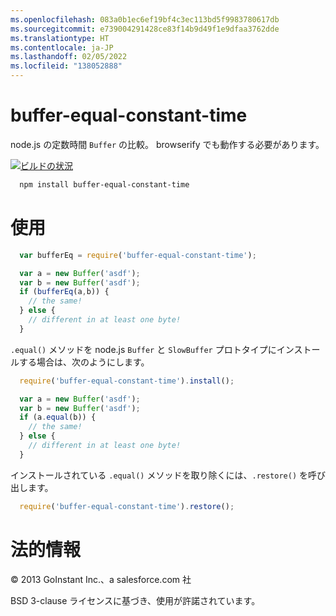 ```yaml
---
ms.openlocfilehash: 083a0b1ec6ef19bf4c3ec113bd5f9983780617db
ms.sourcegitcommit: e739004291428ce83f14b9d49f1e9dfaa3762dde
ms.translationtype: HT
ms.contentlocale: ja-JP
ms.lasthandoff: 02/05/2022
ms.locfileid: "138052888"
---
```

# <a name="buffer-equal-constant-time"></a>buffer-equal-constant-time

node.js の定数時間 `Buffer` の比較。  browserify でも動作する必要があります。

[![ビルドの状況](https://travis-ci.org/goinstant/buffer-equal-constant-time.png?branch=master)](https://travis-ci.org/goinstant/buffer-equal-constant-time)

```sh
  npm install buffer-equal-constant-time
```

# <a name="usage"></a>使用

```js
  var bufferEq = require('buffer-equal-constant-time');

  var a = new Buffer('asdf');
  var b = new Buffer('asdf');
  if (bufferEq(a,b)) {
    // the same!
  } else {
    // different in at least one byte!
  }
```

`.equal()` メソッドを node.js `Buffer` と `SlowBuffer` プロトタイプにインストールする場合は、次のようにします。

```js
  require('buffer-equal-constant-time').install();

  var a = new Buffer('asdf');
  var b = new Buffer('asdf');
  if (a.equal(b)) {
    // the same!
  } else {
    // different in at least one byte!
  }
```

インストールされている `.equal()` メソッドを取り除くには、`.restore()` を呼び出します。

```js
  require('buffer-equal-constant-time').restore();
```

# <a name="legal"></a>法的情報

&copy; 2013 GoInstant Inc.、a salesforce.com 社

BSD 3-clause ライセンスに基づき、使用が許諾されています。
